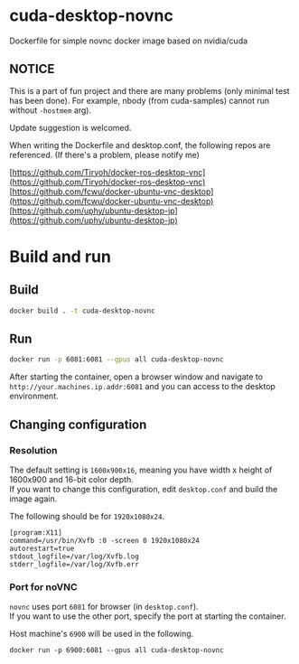 # cuda-desktop-novnc
Dockerfile for simple novnc docker image based on nvidia/cuda

## NOTICE
This is a part of fun project and there are many problems (only minimal test has been done).
For example, nbody (from cuda-samples) cannot run without `-hostmem` arg).

Update suggestion is welcomed.

When writing the Dockerfile and desktop.conf, the following repos are referenced.
(If there's a problem, please notify me)

[https://github.com/Tiryoh/docker-ros-desktop-vnc](https://github.com/Tiryoh/docker-ros-desktop-vnc)  
[https://github.com/fcwu/docker-ubuntu-vnc-desktop](https://github.com/fcwu/docker-ubuntu-vnc-desktop)  
[https://github.com/uphy/ubuntu-desktop-jp](https://github.com/uphy/ubuntu-desktop-jp)  

# Build and run

## Build

```bash
docker build . -t cuda-desktop-novnc
```

## Run

```bash
docker run -p 6081:6081 --gpus all cuda-desktop-novnc
```

After starting the container, open a browser window and navigate to `http://your.machines.ip.addr:6081` and you can access to the desktop environment.

## Changing configuration

### Resolution

The default setting is `1600x900x16`, meaning you have width x height of 1600x900 and 16-bit color depth.  
If you want to change this configuration, edit `desktop.conf` and build the image again.

The following should be for `1920x1080x24`.

```
[program:X11]
command=/usr/bin/Xvfb :0 -screen 0 1920x1080x24
autorestart=true
stdout_logfile=/var/log/Xvfb.log
stderr_logfile=/var/log/Xvfb.err
```

### Port for noVNC

`novnc` uses port `6081` for browser (in `desktop.conf`).  
If you want to use the other port, specify the port at starting the container.

Host machine's `6900` will be used in the following.

```
docker run -p 6900:6081 --gpus all cuda-desktop-novnc
```
